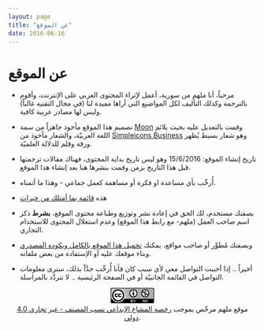```yaml
---
layout: page
title: "عن الموقع"
date: 2016-06-16
---
```

# عن الموقع

* مرحباً، أنا ملهم من سورية، أعمل لإثراء المحتوى العربي على الإنترنت، وأقوم بالترجمة وكذلك التأليف لكل المواضيع التي أراها مفيدة لنا (في مجال التقنية غالباً) وليس لها مصادر عربية كافية.

* تصميم هذا الموقع مأخوذ جاهزاً من سمة [Moon](http://jekyllthemes.org/themes/moon/) وقمت بالتعديل عليه بحيث يلائم اللغة العربيّة، والشعار مأخوذ من [Simpleicons Business](https://commons.wikimedia.org/wiki/File:Simpleicons_Business_pen-on-square-of-paper-interface-symbol.svg#filelinks) وهو شعار بسيط يُظهر ورقة وقلم للدلالة العلميّة.

* تاريخ إنشاء الموقع: 15/6/2016 وهو ليس تاريخ بداية المحتوى، فهناك مقالات ترجمتها قبل هذا التاريخ بزمن وقمت بنشرها هنا بعد إنشاء هذا الموقع.

* أُرحِّب بأي مساعدة او فكرة أو مساهمة كعمل جماعي - وهذا ما أتمناه.

* هذه [قائمة بما أمتلك من خبرات](https://ar.wikipedia.org/wiki/مستخدم:Mulham94)
* بصفتك مستخدم، لك الحق في إعادة نشر وتوزيع وطباعة محتوى الموقع، **بشرط** ذكر اسم صاحب العمل (ملهم- مع رابط هذا الموقع) وعدم استغلال المحتوى للاستخدام التجاري.

* وبصفتك مُطوِّر أو صاحب مواقع، يمكنك <a href="https://github.com/mulham/mulham.github.io">تحميل هذا الموقع بالكامل وبكوده المصدري </a> وبناء موقعك عليه أو الإستفادة من بعض ملفاته.

* أخيراً .. إذا أحببت التواصل معي لأي سبب كان فأنا أُرحِّب جدَّاً بذلك، سترى معلومات التواصل في القائمة الجانبيّة أو في الصفحة الرئيسية .. لا تتردَّد بالمراسلة.

<center>
<a rel="license" href="http://creativecommons.org/licenses/by-nc/4.0/deed.ar"><img alt="رخصة المشاع الابداعي" style="border-width:0" src="/assets/ccl.png" /></a><br /><span xmlns:dct="http://purl.org/dc/terms/" property="dct:title">موقع ملهم</span> مرخّص بموجب <a rel="license" href="http://creativecommons.org/licenses/by-nc/4.0/deed.ar">رخصة المشاع الإبداعي نسب المصنف - غير تجاري 4.0 دولي</a>.</center>
